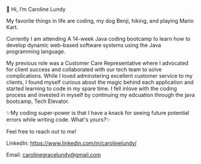 👋 Hi, I’m Caroline Lundy 

My favorite things in life are coding, my dog Benji, hiking, and playing Mario Kart. 

Currently I am attending A 14-week Java coding bootcamp to learn how to develop dynamic web-based software systems using the Java programming language.  

My previous role was a Customer Care Representative where I advocated for client success and collaborated with our tech team to solve complications. 
While I loved adminstering excellent customer service to my clients, I found myself curious about the magic behind each application and started learning to
code in my spare time. I fell inlove with the coding process and invested in myself by continuing my edcuation through the java bootcamp, Tech Elevator.

✨My coding super-power is that I have a knack for seeing future potential errors while writing code. What's yours?✨

Feel free to reach out to me!

LinkedIn: https://www.linkedin.com/in/carolinelundy/ 

Email: carolinegracelundy@gmail.com

<!---
carolineglundy/carolineglundy is a ✨ special ✨ repository because its `README.md` (this file) appears on your GitHub profile.
You can click the Preview link to take a look at your changes.
--->
